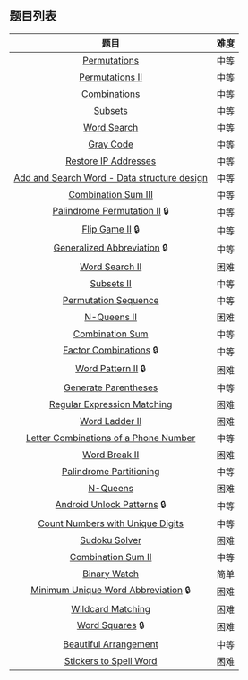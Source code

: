 ## 题目列表  
| 题目 | 难度 |  
|:---:|:---:|  
| [Permutations](Permutations/question.md) | 中等 |   
| [Permutations II](Permutations%20II/question.md) | 中等 |   
| [Combinations](Combinations/question.md) | 中等 |   
| [Subsets](Subsets/question.md) | 中等 |   
| [Word Search](Word%20Search/question.md) | 中等 |   
| [Gray Code](Gray%20Code/question.md) | 中等 |   
| [Restore IP Addresses](Restore%20IP%20Addresses/question.md) | 中等 |   
| [Add and Search Word - Data structure design](Add%20and%20Search%20Word%20-%20Data%20structure%20design/question.md) | 中等 |   
| [Combination Sum III](Combination%20Sum%20III/question.md) | 中等 |   
| [Palindrome Permutation II](Palindrome%20Permutation%20II/question.md) :lock: | 中等 |   
| [Flip Game II](Flip%20Game%20II/question.md) :lock: | 中等 |   
| [Generalized Abbreviation](Generalized%20Abbreviation/question.md) :lock: | 中等 |   
| [Word Search II](Word%20Search%20II/question.md) | 困难 |   
| [Subsets II](Subsets%20II/question.md) | 中等 |   
| [Permutation Sequence](Permutation%20Sequence/question.md) | 中等 |   
| [N-Queens II](N-Queens%20II/question.md) | 困难 |   
| [Combination Sum](Combination%20Sum/question.md) | 中等 |   
| [Factor Combinations](Factor%20Combinations/question.md) :lock: | 中等 |   
| [Word Pattern II](Word%20Pattern%20II/question.md) :lock: | 困难 |   
| [Generate Parentheses](Generate%20Parentheses/question.md) | 中等 |   
| [Regular Expression Matching](Regular%20Expression%20Matching/question.md) | 困难 |   
| [Word Ladder II](Word%20Ladder%20II/question.md) | 困难 |   
| [Letter Combinations of a Phone Number](Letter%20Combinations%20of%20a%20Phone%20Number/question.md) | 中等 |   
| [Word Break II](Word%20Break%20II/question.md) | 困难 |   
| [Palindrome Partitioning](Palindrome%20Partitioning/question.md) | 中等 |   
| [N-Queens](N-Queens/question.md) | 困难 |   
| [Android Unlock Patterns](Android%20Unlock%20Patterns/question.md) :lock: | 中等 |   
| [Count Numbers with Unique Digits](Count%20Numbers%20with%20Unique%20Digits/question.md) | 中等 |   
| [Sudoku Solver](Sudoku%20Solver/question.md) | 困难 |   
| [Combination Sum II](Combination%20Sum%20II/question.md) | 中等 |   
| [Binary Watch](Binary%20Watch/question.md) | 简单 |   
| [Minimum Unique Word Abbreviation](Minimum%20Unique%20Word%20Abbreviation/question.md) :lock: | 困难 |   
| [Wildcard Matching](Wildcard%20Matching/question.md) | 困难 |   
| [Word Squares](Word%20Squares/question.md) :lock: | 困难 |   
| [Beautiful Arrangement](Beautiful%20Arrangement/question.md) | 中等 |   
| [Stickers to Spell Word](Stickers%20to%20Spell%20Word/question.md) | 困难 |   
